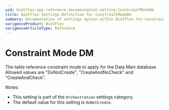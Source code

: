```yaml
---
uid: bimlflex-app-reference-documentation-setting-ConstraintModeDm
title: BimlFlex Settings Definition for ConstraintModeDm
summary: Documentation of settings option within BimlFlex for ConstraintModeDm
varigenceProduct: BimlFlex
varigenceArticleType: Reference
---
```


# Constraint Mode DM

The table reference constraint mode to apply for the Data Mart database. Allowed values are "DoNotCreate", "CreateAndNoCheck" and "CreateAndCheck".

Notes:

* This setting is part of the `Orchestration` settings category.
* The default value for this setting is `DoNotCreate`.
